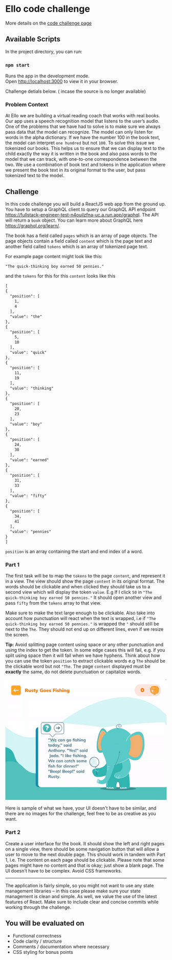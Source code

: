# Ello code challenge

More details on the [code challenge page](https://github.com/ElloTechnology/full-stack-test)

## Available Scripts

In the project directory, you can run:

### `npm start`

Runs the app in the development mode.\
Open [http://localhost:3000](http://localhost:3000) to view it in your browser.

Challenge detials below. ( incase the source is no longer available)

### Problem Context

At Ello we are building a virtual reading coach that works with real books. Our app uses  a speech recognition model that listens to the user’s audio. One of the problems that we have had to solve is to make sure we always pass data that the model can recognize. The model can only listen for words in the alpha dictionary. If we have the number 100 in the book text, the model can interpret `one hundred` but not `100`. To solve this issue we tokenized our books. This helps us to ensure that we can display text to the child exactly the way it is written in the book and also pass words to the model that we can track, with one-to-one correspondence between the two. We use a combination of book text and tokens in the application where we present the book text in its original format to the user, but pass tokenized text to the model.

## Challenge

In this code challenge you will build a ReactJS web app from the ground up. You have to setup a GraphQL client to query our GraphQL API endpoint https://fullstack-engineer-test-n4ouilzfna-uc.a.run.app/graphql. The API will return a `book` object. You can learn more about GraphQL here https://graphql.org/learn/.

The book has a field called `pages` which is an array of page objects. The page objects contain a field called `content` which is the page text and another field called `tokens` which is an array of tokenized page text.

For example page content might look like this:

```
"The quick-thinking boy earned 50 pennies."
```

and the `tokens` for this for this `content` looks like this


```
[
{
  "position": [
    1,
    4
  ],
  "value": "the"
},
{
  "position": [
    5,
    10
  ],
  "value": "quick"
},
{
  "position": [
    11,
    19
  ],
  "value": "thinking"
},
{
  "position": [
    20,
    23
  ],
  "value": "boy"
},
{
  "position": [
    24,
    30
  ],
  "value": "earned"
},
{
  "position": [
    31,
    33
  ],
  "value": "fifty"
},
{
  "position": [
    34,
    41
  ],
  "value": "pennies"
}
]
```

`position` is an array containing the start and end index of a word.

### Part 1

The first task will be to map the `tokens` to the page `content`, and represent it in a view. The view should show the page `content` in its original format. The words should be clickable and when clicked they should take us to a second view which will display the token `value`. E.g If I click `50` in `"The quick-thinking boy earned 50 pennies."` It should open another view and pass `fifty` from the `tokens` array to that view.

Make sure to make the text large enough to be clickable. Also take into account how punctuation will react when the text is wrapped, i.e if `"The quick-thinking boy earned 50 pennies."` is wrapped the `"` should still be next to the `The`. They should not end up on different lines, even if we resize the screen.

**Tip:** Avoid splitting page content using space or any other punctuation and using the index to get the token. In some edge cases this will fail, e.g. if you split using space then it will fail when we have hyphens. Think about how you can use the token `position` to extract clickable words e.g `The` should be the clickable word but not `"The`. The page `content` displayed must be **exactly** the same, do not delete punctuation or capitalize words.

![](https://github.com/ElloTechnology/full-stack-test/blob/main/ezgif-4-61ef17b8bc.gif)

Here is sample of what we have, your UI doesn't have to be similar, and there are no images for the challenge, feel free to be as creative as you want.

### Part 2

Create a user interface for the book. It should show the left and right pages on a single view, there should be some navigation button that will allow a user to move to the next double page. This should work in tandem with Part 1, i.e. The content on each page should be clickable. Please note that some pages might have no content and that is okay; just show a blank page. The UI doesn't have to be complex. Avoid CSS frameworks.

___

The application is fairly simple, so you might not want to use any state management libraries – in this case please make sure your state management is clean and simple. As well, we value the use of the latest features of React. Make sure to include clear and concise commits while working through the challenge.

## You will be evaluated on

- Functional correctness
- Code clarity / structure
- Comments / documentation where necessary
- CSS styling for bonus points